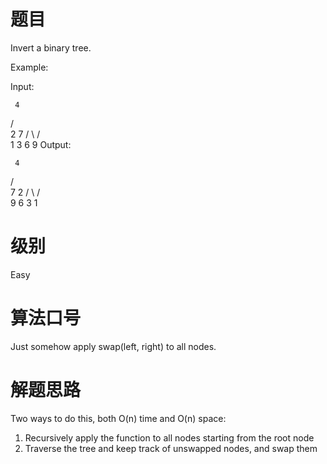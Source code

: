 # 题目
Invert a binary tree.

Example:

Input:

     4
   /   \
  2     7
 / \   / \
1   3 6   9
Output:

     4
   /   \
  7     2
 / \   / \
9   6 3   1

# 级别 
Easy

# 算法口号
Just somehow apply swap(left, right) to all nodes.

# 解题思路
Two ways to do this, both O(n) time and O(n) space:  
1. Recursively apply the function to all nodes starting from the root node
2. Traverse the tree and keep track of unswapped nodes, and swap them

